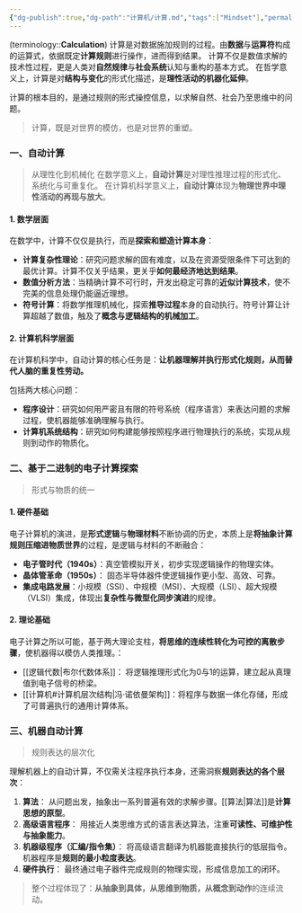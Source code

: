```yaml
---
{"dg-publish":true,"dg-path":"计算机/计算.md","tags":["Mindset"],"permalink":"/计算机/计算/","dgPassFrontmatter":true,"noteIcon":"","created":"2024-07-13T01:08:27.333+08:00","updated":"2025-05-03T20:42:52.581+08:00"}
---
```



(terminology::**Calculation**)
计算是对数据施加规则的过程。由**数据**与**运算符**构成的运算式，依据既定**计算规则**进行操作，进而得到结果。  计算不仅是数值求解的技术性过程，更是人类对**自然规律**与**社会系统**认知与重构的基本方式。  在哲学意义上，计算是对**结构与变化**的形式化描述，是**理性活动的机器化延伸**。

计算的根本目的，是通过规则的形式操控信息，以求解自然、社会乃至思维中的问题。

> 计算，既是对世界的模仿，也是对世界的重塑。
### 一、自动计算
> 从理性化到机械化
> 在数学意义上，**自动计算**是对理性推理过程的形式化、系统化与可重复化。
> 在计算机科学意义上，**自动计算**体现为**物理世界中理性活动的再现与放大**。
#### 1. 数学层面 
在数学中，计算不仅仅是执行，而是**探索和塑造计算本身**：
- **计算复杂性理论**：研究问题求解的固有难度，以及在资源受限条件下可达到的最优计算。计算不仅关乎结果，更关乎**如何最经济地达到结果**。
- **数值分析方法**：当精确计算不可行时，开发出稳定可靠的**近似计算技术**，使不完美的信息处理仍能逼近理想。
- **符号计算**：将数学推理机械化，探索**推导过程**本身的自动执行。符号计算让计算超越了数值，触及了**概念与逻辑结构的机械加工**。

#### 2. 计算机科学层面
在计算机科学中，自动计算的核心任务是：**让机器理解并执行形式化规则，从而替代人脑的重复性劳动。**

包括两大核心问题：
- **程序设计**：研究如何用严密且有限的符号系统（程序语言）来表达问题的求解过程，使机器能够准确理解与执行。
- **计算机系统结构**：研究如何构建能够按照程序进行物理执行的系统，实现从规则到动作的物质化。

### 二、基于二进制的电子计算探索
> 形式与物质的统一
#### 1. 硬件基础
电子计算机的演进，是**形式逻辑**与**物理材料**不断协调的历史，本质上是**将抽象计算规则压缩进物质世界**的过程，是逻辑与材料的不断融合：
- **电子管时代（1940s）**：真空管模拟开关，初步实现逻辑操作的物理实体。
- **晶体管革命（1950s）**： 固态半导体器件使逻辑操作更小型、高效、可靠。
- **集成电路发展**：小规模（SSI）、中规模（MSI）、大规模（LSI）、超大规模（VLSI）集成，体现出**复杂性与微型化同步演进**的规律。
#### 2. 理论基础
电子计算之所以可能，基于两大理论支柱，**将思维的连续性转化为可控的离散步骤**，使机器得以模仿人类推理。：
- [[逻辑代数\|布尔代数体系]]：  将逻辑推理形式化为0与1的运算，建立起从真理值到电子信号的桥梁。
- [[计算机#计算机层次结构\|冯·诺依曼架构]]：将程序与数据一体化存储，形成了可普遍执行的通用计算体系。   

### 三、机器自动计算
> 规则表达的层次化

理解机器上的自动计算，不仅需关注程序执行本身，还需洞察**规则表达的各个层次**：
1. **算法**：  从问题出发，抽象出一系列普遍有效的求解步骤。[[算法\|算法]]是**计算思想的原型**。
2. **高级语言程序**：  用接近人类思维方式的语言表达算法，注重**可读性、可维护性与抽象能力**。
3. **机器级程序（汇编/指令集）**：  将高级语言翻译为机器能直接执行的低层指令。机器程序是**规则的最小粒度表达**。
4. **硬件执行**：  最终通过电子器件完成规则的物理实现，形成信息加工的闭环。

> 整个过程体现了：**从抽象到具体，从思维到物质，从概念到动作**的连续流动。

